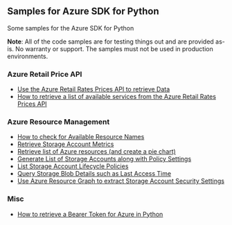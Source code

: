 ## Samples for Azure SDK for Python

Some samples for the Azure SDK for Python

  **Note**: All of the code samples are for testing things out and are provided as-is. No warranty or support. The samples must not be used in production environments.


### Azure Retail Price API

* [Use the Azure Retail Rates Prices API to retrieve Data](py-get-azure-pricing-from-the-price-api.md)
* [How to retrieve a list of available services from the Azure Retail Rates Prices API](py-how-to-get-a-list-of-azure-services-from-pricing-api.md)

### Azure Resource Management

* [How to check for Available Resource Names](py-query-available-resource-names.md)
* [Retrieve Storage Account Metrics](py-get-storage-account-metrics.md)
* [Retrieve list of Azure resources (and create a pie chart)](py-get-azure-resources.md)
* [Generate List of Storage Accounts along with Policy Settings](py-list-storage-accounts-and-policy-settings.md)
* [List Storage Account Lifecycle Policies](py-list-storage-account-lifecycle-policies.md)
* [Query Storage Blob Details such as Last Access Time](py-use-sdk-to-query-blob-details.md)
* [Use Azure Resource Graph to extract Storage Account Security Settings](py-use-resource-graph-to-get-specific-storage-account-settings.md)

### Misc

* [How to retrieve a Bearer Token for Azure in Python](py-how-to-retrieve-a-bearer-token.md)
